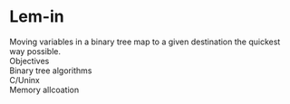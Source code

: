# Lem-in
Moving variables in a binary tree map to a given destination the quickest way possible.
<br />
Objectives <br />
Binary tree algorithms<br />
C/Uninx<br />
Memory allcoation
